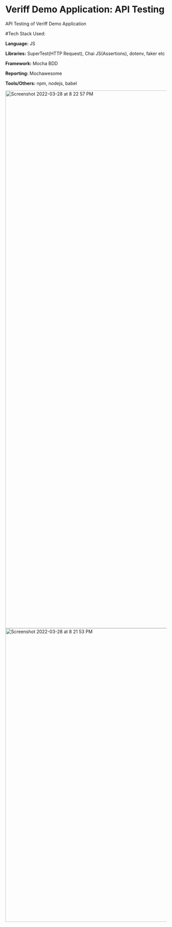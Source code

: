 # Veriff Demo Application: API Testing

API Testing of Veriff Demo Application

#Tech Stack Used:

**Language:** JS

**Libraries:** SuperTest(HTTP Request), Chai JS(Assertions), dotenv, faker etc

**Framework:** Mocha BDD

**Reporting:** Mochawesome

**Tools/Others:** npm, nodejs, babel

<img width="1677" alt="Screenshot 2022-03-28 at 8 22 57 PM" src="https://user-images.githubusercontent.com/5388523/160426013-2ee6e5be-66e9-4b96-a5be-76afe46665e4.png">
<img width="916" alt="Screenshot 2022-03-28 at 8 21 53 PM" src="https://user-images.githubusercontent.com/5388523/160426039-49359183-080b-4504-8620-988aaa3a4979.png">
